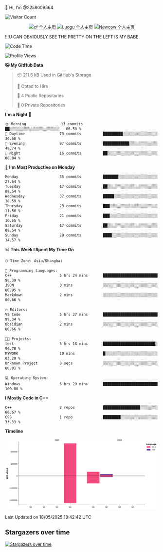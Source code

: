  👋 Hi, I’m @2258009564

![Visitor Count](https://profile-counter.glitch.me/{2258009564}/count.svg)

<!---
2258009564/2258009564 is a ✨ special ✨ repository because its `README.md` (this file) appears on your GitHub profile.
You can click the Preview link to take a look at your changes.
--->

<div align="center">

[![cf 个人主页](https://img.shields.io/badge/codeforces-alisa22580-yellow)](https://codeforces.com/profile/alisa22580)
[![Luogu 个人主页](https://img.shields.io/badge/Luogu-alisa_kujou-blue)](https://www.luogu.com.cn/user/1440708)
[![Newcow 个人主页](https://img.shields.io/badge/nowcoder-lzy-blue)](https://ac.nowcoder.com/acm/contest/profile/51334038)

</div>

!!!U CAN OBVIOUSLY SEE THE PRETTY ON THE LEFT IS MY BABE



<!--START_SECTION:waka-->
![Code Time](http://img.shields.io/badge/Code%20Time-272%20hrs%2059%20mins-blue)

![Profile Views](http://img.shields.io/badge/Profile%20Views-3-blue)

**🐱 My GitHub Data** 

> 📦 211.6 kB Used in GitHub's Storage 
 > 
> 💼 Opted to Hire
 > 
> 📜 4 Public Repositories 
 > 
> 🔑 0 Private Repositories 
 > 
**I'm a Night 🦉** 

```text
🌞 Morning                13 commits          ██░░░░░░░░░░░░░░░░░░░░░░░   06.53 % 
🌆 Daytime                73 commits          █████████░░░░░░░░░░░░░░░░   36.68 % 
🌃 Evening                97 commits          ████████████░░░░░░░░░░░░░   48.74 % 
🌙 Night                  16 commits          ██░░░░░░░░░░░░░░░░░░░░░░░   08.04 % 
```
📅 **I'm Most Productive on Monday** 

```text
Monday                   55 commits          ███████░░░░░░░░░░░░░░░░░░   27.64 % 
Tuesday                  17 commits          ██░░░░░░░░░░░░░░░░░░░░░░░   08.54 % 
Wednesday                37 commits          █████░░░░░░░░░░░░░░░░░░░░   18.59 % 
Thursday                 23 commits          ███░░░░░░░░░░░░░░░░░░░░░░   11.56 % 
Friday                   21 commits          ███░░░░░░░░░░░░░░░░░░░░░░   10.55 % 
Saturday                 17 commits          ██░░░░░░░░░░░░░░░░░░░░░░░   08.54 % 
Sunday                   29 commits          ████░░░░░░░░░░░░░░░░░░░░░   14.57 % 
```


📊 **This Week I Spent My Time On** 

```text
🕑︎ Time Zone: Asia/Shanghai

💬 Programming Languages: 
C++                      5 hrs 24 mins       █████████████████████████   98.39 % 
JSON                     3 mins              ░░░░░░░░░░░░░░░░░░░░░░░░░   00.95 % 
Markdown                 2 mins              ░░░░░░░░░░░░░░░░░░░░░░░░░   00.66 % 

🔥 Editors: 
VS Code                  5 hrs 27 mins       █████████████████████████   99.34 % 
Obsidian                 2 mins              ░░░░░░░░░░░░░░░░░░░░░░░░░   00.66 % 

🐱‍💻 Projects: 
test                     5 hrs 18 mins       ████████████████████████░   96.70 % 
MYWORK                   10 mins             █░░░░░░░░░░░░░░░░░░░░░░░░   03.29 % 
Unknown Project          0 secs              ░░░░░░░░░░░░░░░░░░░░░░░░░   00.01 % 

💻 Operating System: 
Windows                  5 hrs 29 mins       █████████████████████████   100.00 % 
```

**I Mostly Code in C++** 

```text
C++                      2 repos             █████████████████░░░░░░░░   66.67 % 
CSS                      1 repo              ████████░░░░░░░░░░░░░░░░░   33.33 % 
```



**Timeline**

![Lines of Code chart](https://raw.githubusercontent.com/2258009564/2258009564/main/assets/bar_graph.png)


 Last Updated on 18/05/2025 18:42:42 UTC
<!--END_SECTION:waka-->

## Stargazers over time
[![Stargazers over time](https://starchart.cc/2258009564/2258009564.svg?variant=adaptive)](https://starchart.cc/2258009564/2258009564)
